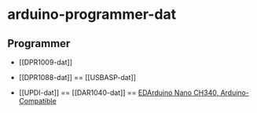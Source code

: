 
# arduino-programmer-dat

## Programmer 

- [[DPR1009-dat]] 

- [[DPR1088-dat]] == [[USBASP-dat]]

- [[UPDI-dat]] == [[DAR1040-dat]] == [EDArduino Nano CH340, Arduino-Compatible](https://www.electrodragon.com/product/edarduino-nano-c-new-usb-ch340/)

